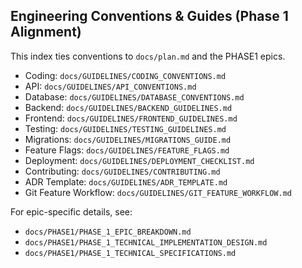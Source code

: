 ## Engineering Conventions & Guides (Phase 1 Alignment)

This index ties conventions to `docs/plan.md` and the PHASE1 epics.

- Coding: `docs/GUIDELINES/CODING_CONVENTIONS.md`
- API: `docs/GUIDELINES/API_CONVENTIONS.md`
- Database: `docs/GUIDELINES/DATABASE_CONVENTIONS.md`
- Backend: `docs/GUIDELINES/BACKEND_GUIDELINES.md`
- Frontend: `docs/GUIDELINES/FRONTEND_GUIDELINES.md`
- Testing: `docs/GUIDELINES/TESTING_GUIDELINES.md`
- Migrations: `docs/GUIDELINES/MIGRATIONS_GUIDE.md`
- Feature Flags: `docs/GUIDELINES/FEATURE_FLAGS.md`
- Deployment: `docs/GUIDELINES/DEPLOYMENT_CHECKLIST.md`
- Contributing: `docs/GUIDELINES/CONTRIBUTING.md`
- ADR Template: `docs/GUIDELINES/ADR_TEMPLATE.md`
 - Git Feature Workflow: `docs/GUIDELINES/GIT_FEATURE_WORKFLOW.md`

For epic-specific details, see:
- `docs/PHASE1/PHASE_1_EPIC_BREAKDOWN.md`
- `docs/PHASE1/PHASE_1_TECHNICAL_IMPLEMENTATION_DESIGN.md`
- `docs/PHASE1/PHASE_1_TECHNICAL_SPECIFICATIONS.md`


